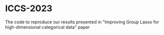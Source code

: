 # ICCS-2023
The code to reproduce our results presented in "Improving Group Lasso for high-dimensional  categorical data" paper
